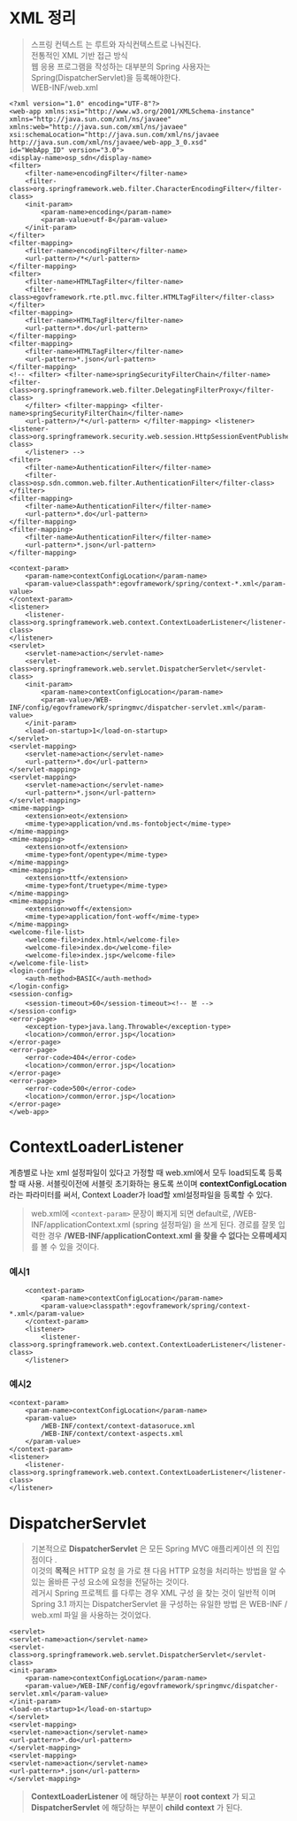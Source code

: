# XML 정리

 > 스프링 컨텍스트 는 루트와 자식컨텍스트로 나눠진다.  
 > 전통적인 XML 기반 접근 방식  
 > 웹 응용 프로그램을 작성하는 대부분의 Spring 사용자는 Spring(DispatcherServlet)을 등록해야한다.  
 > WEB-INF/web.xml  

    <?xml version="1.0" encoding="UTF-8"?>
    <web-app xmlns:xsi="http://www.w3.org/2001/XMLSchema-instance"
	xmlns="http://java.sun.com/xml/ns/javaee" xmlns:web="http://java.sun.com/xml/ns/javaee"
	xsi:schemaLocation="http://java.sun.com/xml/ns/javaee http://java.sun.com/xml/ns/javaee/web-app_3_0.xsd"
	id="WebApp_ID" version="3.0">
	<display-name>osp_sdn</display-name>
	<filter>
		<filter-name>encodingFilter</filter-name>
		<filter-class>org.springframework.web.filter.CharacterEncodingFilter</filter-class>
		<init-param>
			<param-name>encoding</param-name>
			<param-value>utf-8</param-value>
		</init-param>
	</filter>
	<filter-mapping>
		<filter-name>encodingFilter</filter-name>
		<url-pattern>/*</url-pattern>
	</filter-mapping>
	<filter>
		<filter-name>HTMLTagFilter</filter-name>
		<filter-class>egovframework.rte.ptl.mvc.filter.HTMLTagFilter</filter-class>
	</filter>
	<filter-mapping>
		<filter-name>HTMLTagFilter</filter-name>
		<url-pattern>*.do</url-pattern>
	</filter-mapping>
	<filter-mapping>
		<filter-name>HTMLTagFilter</filter-name>
		<url-pattern>*.json</url-pattern>
	</filter-mapping>
	<!-- <filter> <filter-name>springSecurityFilterChain</filter-name> <filter-class>org.springframework.web.filter.DelegatingFilterProxy</filter-class> 
		</filter> <filter-mapping> <filter-name>springSecurityFilterChain</filter-name> 
		<url-pattern>/*</url-pattern> </filter-mapping> <listener> <listener-class>org.springframework.security.web.session.HttpSessionEventPublisher</listener-class> 
		</listener> -->
	<filter>
		<filter-name>AuthenticationFilter</filter-name>
		<filter-class>osp.sdn.common.web.filter.AuthenticationFilter</filter-class>
	</filter>
	<filter-mapping>
		<filter-name>AuthenticationFilter</filter-name>
		<url-pattern>*.do</url-pattern>
	</filter-mapping>
	<filter-mapping>
		<filter-name>AuthenticationFilter</filter-name>
		<url-pattern>*.json</url-pattern>
	</filter-mapping>

	<context-param>
		<param-name>contextConfigLocation</param-name>
		<param-value>classpath*:egovframework/spring/context-*.xml</param-value>
	</context-param>
	<listener>
		<listener-class>org.springframework.web.context.ContextLoaderListener</listener-class>
	</listener>
	<servlet>
		<servlet-name>action</servlet-name>
		<servlet-class>org.springframework.web.servlet.DispatcherServlet</servlet-class>
		<init-param>
			<param-name>contextConfigLocation</param-name>
			<param-value>/WEB-INF/config/egovframework/springmvc/dispatcher-servlet.xml</param-value>
		</init-param>
		<load-on-startup>1</load-on-startup>
	</servlet>
	<servlet-mapping>
		<servlet-name>action</servlet-name>
		<url-pattern>*.do</url-pattern>
	</servlet-mapping>
	<servlet-mapping>
		<servlet-name>action</servlet-name>
		<url-pattern>*.json</url-pattern>
	</servlet-mapping>
	<mime-mapping>
		<extension>eot</extension>
		<mime-type>application/vnd.ms-fontobject</mime-type>
	</mime-mapping>
	<mime-mapping>
		<extension>otf</extension>
		<mime-type>font/opentype</mime-type>
	</mime-mapping>
	<mime-mapping>
		<extension>ttf</extension>
		<mime-type>font/truetype</mime-type>
	</mime-mapping>
	<mime-mapping>
		<extension>woff</extension>
		<mime-type>application/font-woff</mime-type>
	</mime-mapping>
	<welcome-file-list>
		<welcome-file>index.html</welcome-file>
		<welcome-file>index.do</welcome-file>
		<welcome-file>index.jsp</welcome-file>
	</welcome-file-list>
	<login-config>
		<auth-method>BASIC</auth-method>
	</login-config>
	<session-config>
		<session-timeout>60</session-timeout><!-- 분 -->
	</session-config>
	<error-page>
		<exception-type>java.lang.Throwable</exception-type>
		<location>/common/error.jsp</location>
	</error-page>
	<error-page>
		<error-code>404</error-code>
		<location>/common/error.jsp</location>
	</error-page>
	<error-page>
		<error-code>500</error-code>
		<location>/common/error.jsp</location>
	</error-page>
    </web-app>
    

# ContextLoaderListener
계층별로 나눈 xml 설정파일이 있다고 가정할 때 web.xml에서 모두 load되도록 등록할 때 사용.
서블릿이전에 서블릿 초기화하는 용도록 쓰이며 **contextConfigLocation** 라는 파라미터를 써서, 
Context Loader가 load할 xml설정파일을 등록할 수 있다.

 > web.xml에 `<context-param>` 문장이 빠지게 되면 default로,
 > /WEB-INF/applicationContext.xml (spring 설정파일) 을 쓰게 된다.
 > 경로를 잘못 입력한 경우 **/WEB-INF/applicationContext.xml 을 찾을 수 없다는 오류메세지**를 볼 수 있을 것이다.
 
 ### 예시1
~~~
 	<context-param>
		<param-name>contextConfigLocation</param-name>
		<param-value>classpath*:egovframework/spring/context-*.xml</param-value>
	</context-param>
	<listener>
		<listener-class>org.springframework.web.context.ContextLoaderListener</listener-class>
	</listener>
~~~	
### 예시2

 	<context-param>
		<param-name>contextConfigLocation</param-name>
		<param-value>
			/WEB-INF/context/context-datasoruce.xml
			/WEB-INF/context/context-aspects.xml
		</param-value>
	</context-param>
	<listener>
		<listener-class>org.springframework.web.context.ContextLoaderListener</listener-class>
	</listener>
	
# DispatcherServlet

 > 기본적으로 **DispatcherServlet** 은 모든 Spring MVC 애플리케이션 의 진입 점이다 .   
 > 이것의 **목적**은 HTTP 요청 을 가로 챈 다음 HTTP 요청을 처리하는 방법을 알 수있는 올바른 구성 요소에 요청을 전달하는 것이다.  
 > 레거시 Spring 프로젝트 를 다루는 경우 XML 구성 을 찾는 것이 일반적 이며   
 > Spring 3.1 까지는 DispatcherServlet 을 구성하는 유일한 방법  은 WEB-INF / web.xml 파일 을 사용하는 것이었다.  

    <servlet>
	<servlet-name>action</servlet-name>
	<servlet-class>org.springframework.web.servlet.DispatcherServlet</servlet-class>
	<init-param>
		<param-name>contextConfigLocation</param-name>
		<param-value>/WEB-INF/config/egovframework/springmvc/dispatcher-servlet.xml</param-value>
	</init-param>
	<load-on-startup>1</load-on-startup>
    </servlet>
    <servlet-mapping>
	<servlet-name>action</servlet-name>
	<url-pattern>*.do</url-pattern>
    </servlet-mapping>
    <servlet-mapping>
	<servlet-name>action</servlet-name>
	<url-pattern>*.json</url-pattern>
    </servlet-mapping>
	
> **ContextLoaderListener** 에 해당하는 부분이 **root context** 가 되고  
> **DispatcherServlet** 에 해당하는 부분이 **child context** 가 된다.
